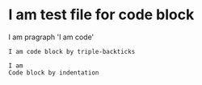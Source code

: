 

# I am test file for code block

I am pragraph 'I am code'

```
I am code block by triple-backticks
```

    I am
    Code block by indentation